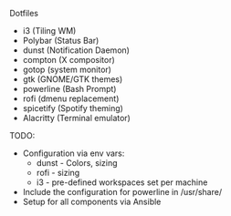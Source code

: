 Dotfiles

 - i3 (Tiling WM)
 - Polybar (Status Bar)
 - dunst (Notification Daemon)
 - compton (X compositor)
 - gotop (system monitor)
 - gtk (GNOME/GTK themes)
 - powerline (Bash Prompt)
 - rofi (dmenu replacement)
 - spicetify (Spotify theming)
 - Alacritty (Terminal emulator)

TODO:
 - Configuration via env vars:
   - dunst - Colors, sizing
   - rofi - sizing
   - i3 - pre-defined workspaces set per machine
 - Include the configuration for powerline in /usr/share/
 - Setup for all components via Ansible
